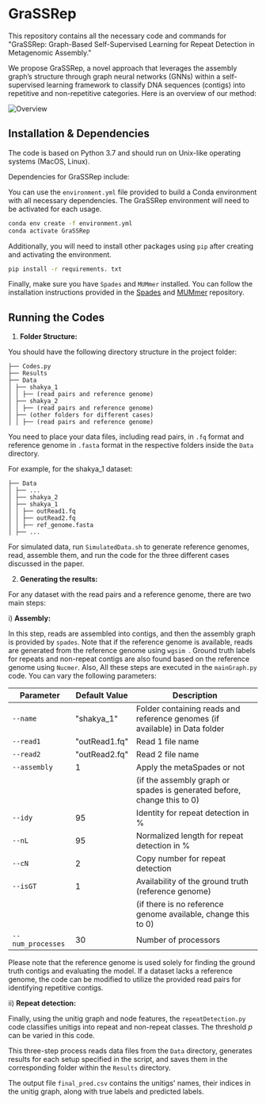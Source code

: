 # GraSSRep

This repository contains all the necessary code and commands for "GraSSRep: Graph-Based Self-Supervised Learning for Repeat Detection in Metagenomic Assembly."

We propose GraSSRep, a novel approach that leverages the assembly graph’s structure through graph neural networks (GNNs) within a self-supervised learning framework to classify DNA sequences (contigs) into repetitive and non-repetitive categories. Here is an overview of our method:

![Overview](https://github.com/aliaaz99/GraSSRep/assets/136205616/43a06c8b-9f53-4359-b47d-b7abf4c5e36b)


## Installation & Dependencies

The code is based on Python 3.7 and should run on Unix-like operating systems (MacOS, Linux).

Dependencies for GraSSRep include: 

You can use the `environment.yml` file provided to build a Conda environment with all necessary dependencies. 
The GraSSRep environment will need to be activated for each usage. 

```sh
conda env create -f environment.yml
conda activate GraSSRep
```

Additionally, you will need to install other packages using `pip` after creating and activating the environment.

```sh
pip install -r requirements. txt
```

Finally, make sure you have `Spades` and `MUMmer` installed. You can follow the installation instructions provided in the [Spades](https://github.com/ablab/spades) and [MUMmer](https://mummer.sourceforge.net/) repository.



## Running the Codes

1. **Folder Structure:**

You should have the following directory structure in the project folder:

```
├── Codes.py
├── Results
├── Data
│ ├── shakya_1
│ │ ├── (read pairs and reference genome)
│ ├── shakya_2
│ │ ├── (read pairs and reference genome)
│ ├── (other folders for different cases)
│ │ ├── (read pairs and reference genome)
```

You need to place your data files, including read pairs, in `.fq` format and reference genome in `.fasta` format in the respective folders inside the `Data` directory.

For example, for the shakya_1 dataset:

```
├── Data
│ ├── ...
│ ├── shakya_2
│ ├── shakya_1
│ │ ├── outRead1.fq
│ │ ├── outRead2.fq
│ │ ├── ref_genome.fasta
│ ├── ...
```

For simulated data, run `SimulatedData.sh` to generate reference genomes, read, assemble them, and run the code for the three different cases discussed in the paper.

2. **Generating the results:**

For any dataset with the read pairs and a reference genome, there are two main steps:

  i) **Assembly:**
  
In this step, reads are assembled into contigs, and then the assembly graph is provided by `spades`. Note that if the reference genome is available, reads are generated from the reference genome using `wgsim `. Ground truth labels for repeats and non-repeat contigs are also found based on the reference genome using `Nucmer`.
Also, 
All these steps are executed in the `mainGraph.py` code.
You can vary the following parameters:

| Parameter          | Default Value     | Description                                                              |
|--------------------|-------------------|--------------------------------------------------------------------------|
| `--name`           | "shakya_1"     | Folder containing reads and reference genomes (if available) in Data folder |
| `--read1`          | "outRead1.fq"     | Read 1 file name                                                         |
| `--read2`          | "outRead2.fq"     | Read 2 file name                                                         |
| `--assembly`       | 1                 | Apply the metaSpades or not                                              |
|                    |                | (if the assembly graph or spades is generated before, change this to 0)           |
| `--idy`            | 95                | Identity for repeat detection in %                                       |
| `--nL`             | 95                | Normalized length for repeat detection in %                              |
| `--cN`             | 2                 | Copy number for repeat detection                                         |
| `--isGT`           | 1                 | Availability of the ground truth (reference genome)                      |
|                    |                   | (if there is no reference genome available, change this to 0)            |
| `--num_processes`  | 30                | Number of processors                                                     |


Please note that the reference genome is used solely for finding the ground truth contigs and evaluating the model. If a dataset lacks a reference genome, the code can be modified to utilize the provided read pairs for identifying repetitive contigs.

  ii) **Repeat detection:**

Finally, using the unitig graph and node features, the `repeatDetection.py` code classifies unitigs into repeat and non-repeat classes. The threshold $p$ can be varied in this code.

This three-step process reads data files from the `Data` directory, generates results for each setup specified in the script, and saves them in the corresponding folder within the `Results` directory.

The output file `final_pred.csv` contains the unitigs' names, their indices in the unitig graph, along with true labels and predicted labels.





